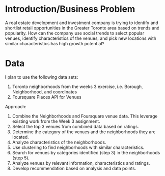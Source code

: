# Introduction/Business Problem
A real estate development and investment company is trying to identify and shortlist retail opportunities in the Greater Toronto area based on trends and popularity. How can the company use social trends to select popular venues, identify characteristics of the venues, and pick new locations with similar characteristics has high growth potential?
# Data
I plan to use the following data sets:
1. Toronto neighborhoods from the weeks 3 exercise, i.e. Borough, Neighborhood, and coordinates
2. Foursquare Places API for Venues

Approach:
1. Combine the Neighborhoods and Foursquare venue data. This leverage existing work from the Week 3 assignment.
2. Select the top 3 venues from combined data based on ratings.
3. Determine the category of the venues and the neighborhoods they are located.
4. Analyze characteristics of the neighborhoods.
5. Use clustering to find neighborhoods with similar characteristics.
6. Search for venues by categories identified (step 3) in the neighborhoods (step 5).
7. Analyze venues by relevant information, characteristics and ratings.
8. Develop recommendation based on analysis and data points.
